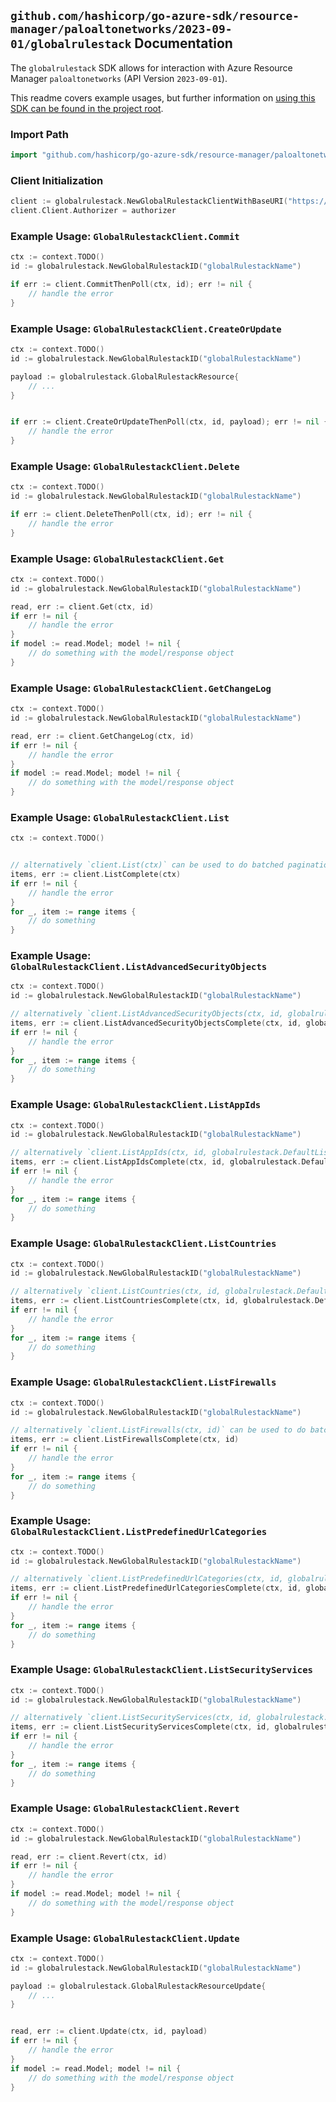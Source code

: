 
## `github.com/hashicorp/go-azure-sdk/resource-manager/paloaltonetworks/2023-09-01/globalrulestack` Documentation

The `globalrulestack` SDK allows for interaction with Azure Resource Manager `paloaltonetworks` (API Version `2023-09-01`).

This readme covers example usages, but further information on [using this SDK can be found in the project root](https://github.com/hashicorp/go-azure-sdk/tree/main/docs).

### Import Path

```go
import "github.com/hashicorp/go-azure-sdk/resource-manager/paloaltonetworks/2023-09-01/globalrulestack"
```


### Client Initialization

```go
client := globalrulestack.NewGlobalRulestackClientWithBaseURI("https://management.azure.com")
client.Client.Authorizer = authorizer
```


### Example Usage: `GlobalRulestackClient.Commit`

```go
ctx := context.TODO()
id := globalrulestack.NewGlobalRulestackID("globalRulestackName")

if err := client.CommitThenPoll(ctx, id); err != nil {
	// handle the error
}
```


### Example Usage: `GlobalRulestackClient.CreateOrUpdate`

```go
ctx := context.TODO()
id := globalrulestack.NewGlobalRulestackID("globalRulestackName")

payload := globalrulestack.GlobalRulestackResource{
	// ...
}


if err := client.CreateOrUpdateThenPoll(ctx, id, payload); err != nil {
	// handle the error
}
```


### Example Usage: `GlobalRulestackClient.Delete`

```go
ctx := context.TODO()
id := globalrulestack.NewGlobalRulestackID("globalRulestackName")

if err := client.DeleteThenPoll(ctx, id); err != nil {
	// handle the error
}
```


### Example Usage: `GlobalRulestackClient.Get`

```go
ctx := context.TODO()
id := globalrulestack.NewGlobalRulestackID("globalRulestackName")

read, err := client.Get(ctx, id)
if err != nil {
	// handle the error
}
if model := read.Model; model != nil {
	// do something with the model/response object
}
```


### Example Usage: `GlobalRulestackClient.GetChangeLog`

```go
ctx := context.TODO()
id := globalrulestack.NewGlobalRulestackID("globalRulestackName")

read, err := client.GetChangeLog(ctx, id)
if err != nil {
	// handle the error
}
if model := read.Model; model != nil {
	// do something with the model/response object
}
```


### Example Usage: `GlobalRulestackClient.List`

```go
ctx := context.TODO()


// alternatively `client.List(ctx)` can be used to do batched pagination
items, err := client.ListComplete(ctx)
if err != nil {
	// handle the error
}
for _, item := range items {
	// do something
}
```


### Example Usage: `GlobalRulestackClient.ListAdvancedSecurityObjects`

```go
ctx := context.TODO()
id := globalrulestack.NewGlobalRulestackID("globalRulestackName")

// alternatively `client.ListAdvancedSecurityObjects(ctx, id, globalrulestack.DefaultListAdvancedSecurityObjectsOperationOptions())` can be used to do batched pagination
items, err := client.ListAdvancedSecurityObjectsComplete(ctx, id, globalrulestack.DefaultListAdvancedSecurityObjectsOperationOptions())
if err != nil {
	// handle the error
}
for _, item := range items {
	// do something
}
```


### Example Usage: `GlobalRulestackClient.ListAppIds`

```go
ctx := context.TODO()
id := globalrulestack.NewGlobalRulestackID("globalRulestackName")

// alternatively `client.ListAppIds(ctx, id, globalrulestack.DefaultListAppIdsOperationOptions())` can be used to do batched pagination
items, err := client.ListAppIdsComplete(ctx, id, globalrulestack.DefaultListAppIdsOperationOptions())
if err != nil {
	// handle the error
}
for _, item := range items {
	// do something
}
```


### Example Usage: `GlobalRulestackClient.ListCountries`

```go
ctx := context.TODO()
id := globalrulestack.NewGlobalRulestackID("globalRulestackName")

// alternatively `client.ListCountries(ctx, id, globalrulestack.DefaultListCountriesOperationOptions())` can be used to do batched pagination
items, err := client.ListCountriesComplete(ctx, id, globalrulestack.DefaultListCountriesOperationOptions())
if err != nil {
	// handle the error
}
for _, item := range items {
	// do something
}
```


### Example Usage: `GlobalRulestackClient.ListFirewalls`

```go
ctx := context.TODO()
id := globalrulestack.NewGlobalRulestackID("globalRulestackName")

// alternatively `client.ListFirewalls(ctx, id)` can be used to do batched pagination
items, err := client.ListFirewallsComplete(ctx, id)
if err != nil {
	// handle the error
}
for _, item := range items {
	// do something
}
```


### Example Usage: `GlobalRulestackClient.ListPredefinedUrlCategories`

```go
ctx := context.TODO()
id := globalrulestack.NewGlobalRulestackID("globalRulestackName")

// alternatively `client.ListPredefinedUrlCategories(ctx, id, globalrulestack.DefaultListPredefinedUrlCategoriesOperationOptions())` can be used to do batched pagination
items, err := client.ListPredefinedUrlCategoriesComplete(ctx, id, globalrulestack.DefaultListPredefinedUrlCategoriesOperationOptions())
if err != nil {
	// handle the error
}
for _, item := range items {
	// do something
}
```


### Example Usage: `GlobalRulestackClient.ListSecurityServices`

```go
ctx := context.TODO()
id := globalrulestack.NewGlobalRulestackID("globalRulestackName")

// alternatively `client.ListSecurityServices(ctx, id, globalrulestack.DefaultListSecurityServicesOperationOptions())` can be used to do batched pagination
items, err := client.ListSecurityServicesComplete(ctx, id, globalrulestack.DefaultListSecurityServicesOperationOptions())
if err != nil {
	// handle the error
}
for _, item := range items {
	// do something
}
```


### Example Usage: `GlobalRulestackClient.Revert`

```go
ctx := context.TODO()
id := globalrulestack.NewGlobalRulestackID("globalRulestackName")

read, err := client.Revert(ctx, id)
if err != nil {
	// handle the error
}
if model := read.Model; model != nil {
	// do something with the model/response object
}
```


### Example Usage: `GlobalRulestackClient.Update`

```go
ctx := context.TODO()
id := globalrulestack.NewGlobalRulestackID("globalRulestackName")

payload := globalrulestack.GlobalRulestackResourceUpdate{
	// ...
}


read, err := client.Update(ctx, id, payload)
if err != nil {
	// handle the error
}
if model := read.Model; model != nil {
	// do something with the model/response object
}
```
